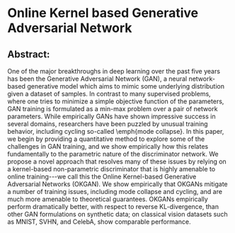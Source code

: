 # Online Kernel based Generative Adversarial Network
## Abstract:
One of the major breakthroughs in deep learning over the past five years has been the Generative Adversarial Network (GAN), a neural network-based generative model which aims to mimic some underlying distribution given a dataset of samples. In contrast to many supervised problems, where one tries to minimize a simple objective function of the parameters, GAN training is formulated as a min-max problem over a pair of network parameters. While empirically GANs have shown impressive success in several domains, researchers have been puzzled by unusual training behavior, including cycling so-called \emph{mode collapse}. In this paper, we begin by providing a quantitative method to explore some of the challenges in GAN training, and we show empirically how this relates fundamentally to the parametric nature of the discriminator network. We propose a novel approach that resolves many of these issues by relying on a kernel-based non-parametric discriminator that is highly amenable to online training---we call this the Online Kernel-based Generative Adversarial Networks (OKGAN). We show empirically that OKGANs mitigate a number of training issues, including mode collapse and cycling, and are much more amenable to theoretical guarantees. OKGANs empirically perform dramatically better, with respect to reverse KL-divergence, than other GAN formulations on synthetic data; on classical vision datasets such as MNIST, SVHN, and CelebA, show comparable performance.
